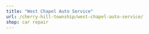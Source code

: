 ```yaml
---
title: "West Chapel Auto Service"
url: /cherry-hill-township/west-chapel-auto-service/
shop: car repair
---
```

